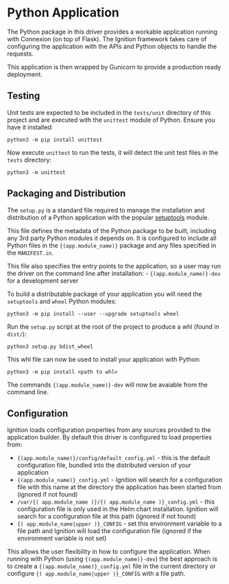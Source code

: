 # Python Application

The Python package in this driver provides a workable application running with Connexion (on top of Flask). The Ignition framework takes care of configuring the application with the APIs and Python objects to handle the requests.

This application is then wrapped by Gunicorn to provide a production ready deployment. 

## Testing 

Unit tests are expected to be included in the `tests/unit` directory of this project and are executed with the `unittest` module of Python. Ensure you have it installed:

```
python3 -m pip install unittest
```

Now execute `unittest` to run the tests, it will detect the unit test files in the `tests` directory:

```
python3 -m unittest
```

## Packaging and Distribution 

The `setup.py` is a standard file required to manage the installation and distribution of a Python application with the popular [setuptools](https://pypi.org/project/setuptools/) module.

This file defines the metadata of the Python package to be built, including any 3rd party Python modules it depends on. It is configured to include all Python files in the `{(app.module_name)}` package and any files specified in the `MANIFEST.in`.

This file also specifies the entry points to the application, so a user may run the driver on the command line after installation:
    - `{(app.module_name)}-dev` for a development server

To build a distributable package of your application you will need the `setuptools` and `wheel` Python modules:

```
python3 -m pip install --user --upgrade setuptools wheel
```

Run the `setup.py` script at the root of the project to produce a whl (found in `dist/`):

```
python3 setup.py bdist_wheel
```

This whl file can now be used to install your application with Python:

```
python3 -m pip install <path to whl>
```

The commands `{(app.module_name)}-dev` will now be avaiable from the command line.

## Configuration

Ignition loads configuration properties from any sources provided to the application builder. By default this driver is configured to load properties from:

- `{(app.module_name)}/config/default_config.yml` - this is the default configuration file, bundled into the distributed version of your application
- `{(app.module_name)}_config.yml` - Ignition will search for a configuration file with this name at the directory the application has been started from (ignored if not found)
- `/var/{( app.module_name )}/{( app.module_name )}_config.yml` - this configuration file is only used in the Helm chart installation. Ignition will search for a configuration file at this path (ignored if not found)
- `{( app.module_name|upper )}_CONFIG` - set this environment variable to a file path and Ignition will load the configuration file (ignored if the environment variable is not set)

This allows the user flexibility in how to configure the application. When running with Python (using `{(app.module_name)}-dev`) the best approach is to create a `{(app.module_name)}_config.yml` file in the current directory or configure `{( app.module_name|upper )}_CONFIG` with a file path. 